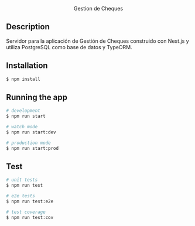 <p align="center">
 Gestion de Cheques
</p>

## Description

Servidor para la aplicación de Gestión de Cheques  construido con Nest.js y utiliza PostgreSQL como base de datos y TypeORM.

## Installation

```bash
$ npm install
```

## Running the app

```bash
# development
$ npm run start

# watch mode
$ npm run start:dev

# production mode
$ npm run start:prod
```

## Test

```bash
# unit tests
$ npm run test

# e2e tests
$ npm run test:e2e

# test coverage
$ npm run test:cov
```


